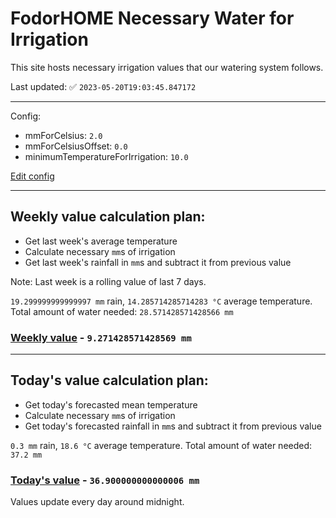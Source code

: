 # FodorHOME Necessary Water for Irrigation

This site hosts necessary irrigation values that our watering system follows.

Last updated: ✅ `2023-05-20T19:03:45.847172`

---

Config:
  - mmForCelsius: `2.0`
  - mmForCelsiusOffset: `0.0`
  - minimumTemperatureForIrrigation: `10.0`

[Edit config](https://github.com/RedyAu/irrigation/edit/main/config.json)

---

## Weekly value calculation plan:
 - Get last week's average temperature
 - Calculate necessary `mm`s of irrigation
 - Get last week's rainfall in `mm`s and subtract it from previous value

Note: Last week is a rolling value of last 7 days.

`19.299999999999997 mm` rain, `14.285714285714283 °C` average temperature.
Total amount of water needed: `28.571428571428566 mm`

### [Weekly value](lastweek.txt) - `9.271428571428569 mm`

---

## Today's value calculation plan:
 - Get today's forecasted mean temperature
 - Calculate necessary `mm`s of irrigation
 - Get today's forecasted rainfall in `mm`s and subtract it from previous value

`0.3 mm` rain, `18.6 °C` average temperature.
Total amount of water needed: `37.2 mm`

### [Today's value](today.txt) - `36.900000000000006 mm`

Values update every day around midnight.
